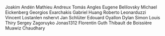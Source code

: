 Joakim Andén
Mathieu Andreux
Tomás Angles
Eugene Belilovsky
Michael Eickenberg
Georgios Exarchakis
Gabriel Huang
Roberto Leonarduzzi
Vincent Lostanlen
nshervt
Jan Schlüter
Edouard Oyallon
Dylan Simon
Louis Thiry
Sergey Zagoruyko
Jonas1312
Florentin Guth
Thibault de Boissière
Muawiz Chaudhary

